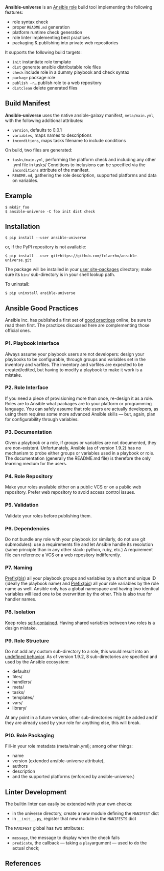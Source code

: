 
**Ansible-universe** is an [Ansible role](http://docs.ansible.com/ansible/playbooks_roles.html) build tool implementing the following features:
  * role syntax check
  * proper `README.md` generation
  * platform runtime check generation
  * role linter implementing best practices
  * packaging & publishing into private web repositories

It supports the following build targets:
  * `init` instantiate role template
  * `dist` generate ansible distributable role files
  * `check` include role in a dummy playbook and check syntax
  * `package` package role
  * `publish -r…` publish role to a web repository
  * `distclean` delete generated files


Build Manifest
--------------

**Ansible-universe** uses the native ansible-galaxy manifest, `meta/main.yml`, with the following additional attributes:
  * `version`, defaults to 0.0.1
  * `variables`, maps names to descriptions
  * `inconditions`, maps tasks filename to include conditions

On build, two files are generated:
  * `tasks/main.yml`, performing the platform check and including any other .yml file in tasks/
    Conditions to inclusions can be specified via the `inconditions` attribute of the manifest.
  * `README.md`, gathering the role description, supported platforms and data on variables.


Example
-------

	$ mkdir foo
	$ ansible-universe -C foo init dist check


Installation
------------

	$ pip install --user ansible-universe

or, if the PyPI repository is not available:

	$ pip install --user git+https://github.com/fclaerho/ansible-universe.git

The package will be installed in your [user site-packages](https://www.python.org/dev/peps/pep-0370/#specification) directory; make sure its `bin/` sub-directory is in your shell lookup path.

To uninstall:

	$ pip uninstall ansible-universe


Ansible Good Practices
----------------------

Ansible Inc. has published a first set of [good practices][1] online, be sure to read them first.
The practices discussed here are complementing those official ones.

### P1. Playbook Interface

Always assume your playbook users are not developers:
design your playbooks to be configurable, through groups and variables set in the inventory and varfiles.
The inventory and varfiles are expected to be created/edited,
but having to modify a playbook to make it work is a mistake.

### P2. Role Interface

If you need a piece of provisioning more than once, re-design it as a role.
Roles are to Ansible what packages are to your platform or programming language.
You can safely assume that role users are actually developers,
as using them requires some more advanced Ansible skills — but, again, plan for configurability through variables.

### P3. Documentation

Given a playbook or a role, if groups or variables are not documented, they are non-existent.
Unfortunately, Ansible (as of version 1.9.2) has no mechanism to probe either groups or variables used in a playbook or role.
The documentation (generally the README.md file) is therefore the only learning medium for the users.

### P4. Role Repository

Make your roles available either on a public VCS or on a public web repository.
Prefer web repository to avoid access control issues.

### P5. Validation

Validate your roles before publishing them.

### P6. Dependencies

Do not bundle any role with your playbook (or similarly, do not use git submodules):
use a requirements file and let Ansible handle its resolution (same principle than in any other stack: python, ruby, etc.)
A requirement file can reference a VCS or a web repository indifferently.

### P7. Naming

[Prefix][2]([bis][3]) all your playbook groups and variables by a short and unique ID (ideally the playbook name)
and [Prefix][2]([bis][3]) all your role variables by the role name as well.
Ansible only has a global namespace and having two identical variables will lead one to be overwritten by the other.
This is also true for handler names.

### P8. Isolation

Keep roles [self-contained][2].
Having shared variables between two roles is a design mistake.

### P9. Role Structure

Do not add any custom sub-directory to a role, this would result into an [undefined behavior][6].
As of version 1.9.2, 8 sub-directories are specified and used by the Ansible ecosystem:
  * defaults/
  * files/
  * handlers/
  * meta/
  * tasks/
  * templates/
  * vars/
  * library/

At any point in a future version, other sub-directories might be added
and if they are already used by your role for anything else, this will break.

### P10. Role Packaging

Fill-in your role metadata (meta/main.yml); among other things:
  * name
  * version (extended ansible-universe attribute),
  * authors
  * description
  * and the supported platforms (enforced by ansible-universe.)


Linter Development
------------------

The builtin linter can easily be extended with your own checks:
  * in the universe directory, create a new module defining the `MANIFEST` dict
  * in `__init__.py`, register that new module in the `MANIFESTS` dict

The `MANIFEST` global has two attributes:
  * `message`, the message to display when the check fails
  * `predicate`, the callback — taking a `play`argument — used to do the actual check;


References
----------

[1]: http://docs.ansible.com/ansible/playbooks_best_practices.html
[2]: https://openedx.atlassian.net/wiki/display/OpenOPS/Ansible+Code+Conventions
[3]: http://shop.oreilly.com/product/0636920035626.do
[4]: https://www.python.org/dev/peps/pep-0440/#version-specifiers
[5]: https://en.wikipedia.org/wiki/Principle_of_least_astonishment
[6]: https://en.wikipedia.org/wiki/Undefined_behavior

